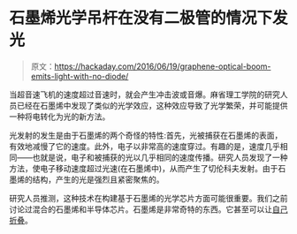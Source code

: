 # 石墨烯光学吊杆在没有二极管的情况下发光

> 原文：<https://hackaday.com/2016/06/19/graphene-optical-boom-emits-light-with-no-diode/>

当超音速飞机的速度超过音速时，就会产生冲击波或音爆。麻省理工学院的研究人员已经在石墨烯中发现了类似的光学效应，这种效应导致了光学繁荣，并可能提供一种将电转化为光的新方法。

光发射的发生是由于石墨烯的两个奇怪的特性:首先，光被捕获在石墨烯的表面，有效地减慢了它的速度。此外，电子以非常高的速度穿过。有趣的是，速度几乎相同——也就是说，电子和被捕获的光以几乎相同的速度传播。研究人员发现了一种方法，使电子移动速度超过光速(在石墨烯中)，从而产生了切伦科夫发射。由于石墨烯的结构，产生的光是强烈且紧密聚焦的。

研究人员推测，这种技术在构建基于石墨烯的光学芯片方面可能很重要。我们之前讨论过混合的石墨烯和半导体芯片。石墨烯是非常奇特的东西。它甚至可以让[自己折叠](https://hackaday.com/2015/11/13/self-folding-graphene-paper/)。